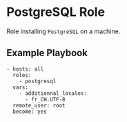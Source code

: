 # PostgreSQL Role

Role installing `PostgreSQL` on a machine.

## Example Playbook

```
- hosts: all
  roles:
    - postgresql
  vars:
    - additionnal_locales:
      - fr_CH.UTF-8
  remote_user: root
  become: yes
```
